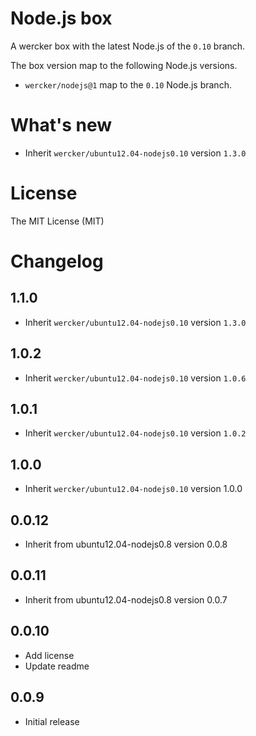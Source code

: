 # Node.js box

A wercker box with the latest Node.js of the `0.10` branch.

The box version map to the following Node.js versions.

- `wercker/nodejs@1` map to the `0.10` Node.js branch.

# What's new

- Inherit `wercker/ubuntu12.04-nodejs0.10` version `1.3.0`

# License

The MIT License (MIT)

# Changelog

## 1.1.0

- Inherit `wercker/ubuntu12.04-nodejs0.10` version `1.3.0`

## 1.0.2

- Inherit `wercker/ubuntu12.04-nodejs0.10` version `1.0.6`

## 1.0.1

- Inherit `wercker/ubuntu12.04-nodejs0.10` version `1.0.2`

## 1.0.0

- Inherit `wercker/ubuntu12.04-nodejs0.10` version 1.0.0

## 0.0.12

- Inherit from ubuntu12.04-nodejs0.8 version 0.0.8

## 0.0.11

- Inherit from ubuntu12.04-nodejs0.8 version 0.0.7

## 0.0.10

- Add license
- Update readme

## 0.0.9

- Initial release
